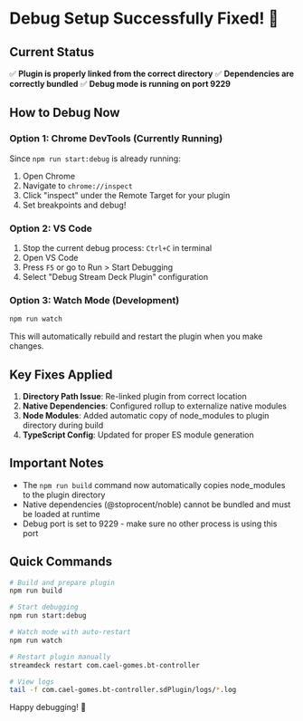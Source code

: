 # Debug Setup Successfully Fixed! 🎉

## Current Status
✅ **Plugin is properly linked from the correct directory**
✅ **Dependencies are correctly bundled**
✅ **Debug mode is running on port 9229**

## How to Debug Now

### Option 1: Chrome DevTools (Currently Running)
Since `npm run start:debug` is already running:
1. Open Chrome
2. Navigate to `chrome://inspect`
3. Click "inspect" under the Remote Target for your plugin
4. Set breakpoints and debug!

### Option 2: VS Code
1. Stop the current debug process: `Ctrl+C` in terminal
2. Open VS Code
3. Press `F5` or go to Run > Start Debugging
4. Select "Debug Stream Deck Plugin" configuration

### Option 3: Watch Mode (Development)
```bash
npm run watch
```
This will automatically rebuild and restart the plugin when you make changes.

## Key Fixes Applied

1. **Directory Path Issue**: Re-linked plugin from correct location
2. **Native Dependencies**: Configured rollup to externalize native modules
3. **Node Modules**: Added automatic copy of node_modules to plugin directory during build
4. **TypeScript Config**: Updated for proper ES module generation

## Important Notes

- The `npm run build` command now automatically copies node_modules to the plugin directory
- Native dependencies (@stoprocent/noble) cannot be bundled and must be loaded at runtime
- Debug port is set to 9229 - make sure no other process is using this port

## Quick Commands

```bash
# Build and prepare plugin
npm run build

# Start debugging
npm run start:debug

# Watch mode with auto-restart
npm run watch

# Restart plugin manually
streamdeck restart com.cael-gomes.bt-controller

# View logs
tail -f com.cael-gomes.bt-controller.sdPlugin/logs/*.log
```

Happy debugging! 🚀
